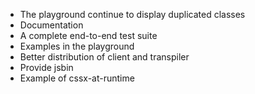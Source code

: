* The playground continue to display duplicated classes
* Documentation
* A complete end-to-end test suite
* Examples in the playground
* Better distribution of client and transpiler
* Provide jsbin
* Example of cssx-at-runtime